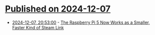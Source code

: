 # [Published on 2024-12-07](index.md)

* [2024-12-07, 20:53:00](https://soylentnews.org/article.pl?sid=24/12/05/1215259&from=rss) - [The Raspberry Pi 5 Now Works as a Smaller, Faster Kind of Steam Link](https://soylentnews.org/article.pl?sid=24/12/05/1215259&from=rss)
